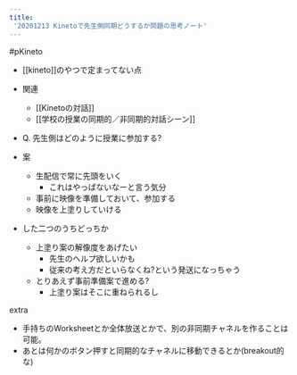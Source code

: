 ```yaml
---
title:
 '20201213 Kinetoで先生側同期どうするか問題の思考ノート'
---
```


#pKineto
- [[kineto]]のやつで定まってない点
- 関連
    - [[Kinetoの対話]]
    - [[学校の授業の同期的／非同期的対話シーン]]

- Q. 先生側はどのように授業に参加する?
- 案
    - 生配信で常に先頭をいく
        - これはやっぱないなーと言う気分
    - 事前に映像を準備しておいて、参加する
    - 映像を上塗りしていける


- した二つのうちどっちか
    - 上塗り案の解像度をあげたい
        - 先生のヘルプ欲しいかも
        - 従来の考え方だといらなくね?という発送になっちゃう
    - とりあえず事前準備案で進める?
        - 上塗り案はそこに重ねられるし

extra
- 手持ちのWorksheetとか全体放送とかで、別の非同期チャネルを作ることは可能。
- あとは何かのボタン押すと同期的なチャネルに移動できるとか(breakout的な)


